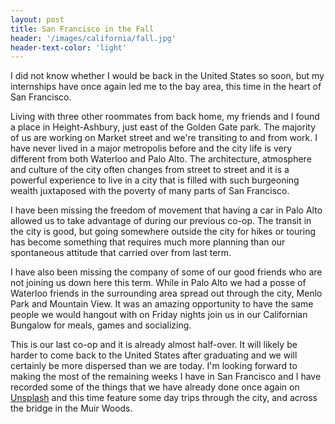 ```yaml
---
layout: post
title: San Francisco in the Fall
header: '/images/california/fall.jpg'
header-text-color: 'light'
---
```


I did not know whether I would be back in the United States so soon, but my internships have once again led me to the bay area, this time in the heart of San Francisco.

<!--halt-->

Living with three other roommates from back home, my friends and I found a place in Height-Ashbury, just east of the Golden Gate park. The majority of us are working on Market street and we're transiting to and from work. I have never lived in a major metropolis before and the city life is very different from both Waterloo and Palo Alto. The architecture, atmosphere and culture of the city often changes from street to street and it is a powerful experience to live in a city that is filled with such burgeoning wealth juxtaposed with the poverty of many parts of San Francisco.

I have been missing the freedom of movement that having a car in Palo Alto allowed us to take advantage of during our previous co-op. The transit in the city is good, but going somewhere outside the city for hikes or touring has become something that requires much more planning than our spontaneous attitude that carried over from last term.

I have also been missing the company of some of our good friends who are not joining us down here this term. While in Palo Alto we had a posse of Waterloo friends in the surrounding area spread out through the city, Menlo Park and Mountain View. It was an amazing opportunity to have the same people we would hangout with on Friday nights join us in our Californian Bungalow for meals, games and socializing.

This is our last co-op and it is already almost half-over. It will likely be harder to come back to the United States after graduating and we will certainly be more dispersed than we are today. I'm looking forward to making the most of the remaining weeks I have in San Francisco and I have recorded some of the things that we have already done once again on [Unsplash](https://unsplash.com/@danreynolds) and this time feature some day trips through the city, and across the bridge in the Muir Woods.
